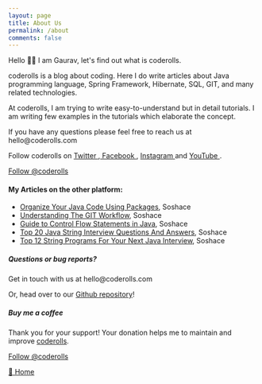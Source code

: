 ```yaml
---
layout: page
title: About Us
permalink: /about
comments: false
---
```


<div class="row justify-content-between">
<div class="col-md-8 pr-5">

<p>Hello 👋🏼 I am Gaurav, 
let's find out what is coderolls.</p>

<p>coderolls is a blog about coding. Here I do write articles about Java programming language, Spring Framework, Hibernate, SQL, GIT, and many related technologies. </p>

<p>At coderolls, I am trying to write easy-to-understand but in detail tutorials. I am writing few examples in the tutorials which elaborate the concept.</p>

<p>If you have any questions please feel free to reach us at hello@coderolls.com</p>

<p>Follow coderolls on <a target="_blank"  href="https://twitter.com/coderolls">Twitter <i class="fab fa-twitter"></i></a>,<a target="_blank"  href="https://fb.com/coderolls"> Facebook <i class="fab fa-facebook-square"></i></a>, <a target="_blank" href="https://www.instagram.com/coderolls/">Instagram  <i class="fab fa-instagram"></i></a> and <a target="_blank" href="https://www.youtube.com/channel/UCl31HHUdQbSHOQfc9L-wo3w" >YouTube <i class="fab fa-youtube-square"></i></a>.</p>

<div>
<a href="https://twitter.com/coderolls?ref_src=twsrc%5Etfw" class="twitter-follow-button" data-show-count="false">Follow @coderolls</a><script async src="https://platform.twitter.com/widgets.js" charset="utf-8"></script>
</div>

<div id="fb-root"></div>
<script async defer crossorigin="anonymous" src="https://connect.facebook.net/en_GB/sdk.js#xfbml=1&version=v4.0&appId=1670396926597526&autoLogAppEvents=1"></script>

<div class="fb-like" data-href="https://www.facebook.com/coderolls" data-width="" data-layout="button" data-action="like" data-size="small" data-show-faces="false" data-share="true"></div>

<p></p>
<p></p>
<!--My artticles on the other platform-->

<h4>My Articles on the other platform:</h4>

<ul>
	<li><a target="_blank" href="https://soshace.com/organize-your-java-code-using-packages/">Organize Your Java Code Using Packages</a>, Soshace</li>
	<li><a target="_blank" href="https://soshace.com/understanding-the-git-workflow/">Understanding The GIT Workflow</a>, Soshace</li>
	<li><a target="_blank" href="https://soshace.com/guide-to-control-flow-statements-in-java/">Guide to Control Flow Statements in Java</a>, Soshace</li>
	<li><a target="_blank" href="https://soshace.com/top-20-java-string-interview-questions-and-answers/">Top 20 Java String Interview Questions And Answers</a>, Soshace</li>
	<li><a target="_blank" href="https://soshace.com/top-12-string-programs-for-your-next-java-interview/">Top 12 String Programs For Your Next Java Interview</a>, Soshace</li>
</ul>


<h5>Questions or bug reports?</h5>

<p>Get in touch with us at hello@coderolls.com</p>

<p>Or, head over to our <a href="https://github.com/coderolls/coderolls.github.io">Github repository</a>!</p>

</div>

<div class="col-md-4">



<div class="sticky-top sticky-top-80">
<h5>Buy me a coffee</h5>

<p>Thank you for your support! Your donation helps me to maintain and improve <a target="_blank" href="/">coderolls<i class="fab fa-github"></i></a>.</p>

<script type="text/javascript" src="https://cdnjs.buymeacoffee.com/1.0.0/button.prod.min.js" data-name="bmc-button" data-slug="gauravkukade" data-color="#FFDD00" data-emoji=""  data-font="Cookie" data-text="Buy me a coffee" data-outline-color="#000000" data-font-color="#000000" data-coffee-color="#ffffff" ></script>

<!-- <a target="_blank" href="https://paypal.me/GauravKukade" class="btn btn-success">Buy me a coffee ☕</a> -->

<p class="my-5"><a href="https://twitter.com/coderolls?ref_src=twsrc%5Etfw" class="twitter-follow-button" data-show-count="false">Follow @coderolls</a><script async src="https://platform.twitter.com/widgets.js" charset="utf-8"></script></p>

<p class="my-5"><a href="/" >🏡 Home</a></p>

</div>
</div>
</div>
